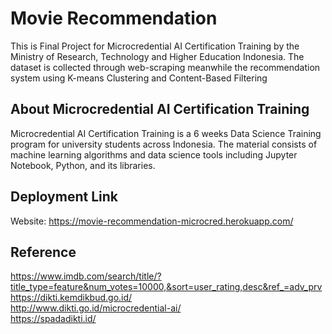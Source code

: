 # Movie Recommendation

This is Final Project for Microcredential AI Certification Training by the Ministry of Research, Technology and Higher Education Indonesia. The dataset is collected through web-scraping meanwhile the recommendation system using K-means Clustering and Content-Based Filtering

## About Microcredential AI Certification Training

Microcredential AI Certification Training is a 6 weeks Data Science Training program for university students across Indonesia. The material consists of machine learning algorithms and data science tools including Jupyter Notebook, Python, and its libraries.

## Deployment Link

Website: https://movie-recommendation-microcred.herokuapp.com/

## Reference

https://www.imdb.com/search/title/?title_type=feature&num_votes=10000,&sort=user_rating,desc&ref_=adv_prv \
https://dikti.kemdikbud.go.id/ \
http://www.dikti.go.id/microcredential-ai/ \
https://spadadikti.id/
